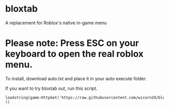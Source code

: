# bloxtab
A replacement for Roblox's native in-game menu

# Please note: Press ESC on your keyboard to open the real roblox menu.


To install, download auto.txt and place it in your auto execute folder.


If you want to try bloxtab out, run this script.
 ```
loadstring(game:HttpGet('https://raw.githubusercontent.com/wicorn29/bloxtab/refs/heads/main/mainui.lua'))()
```
